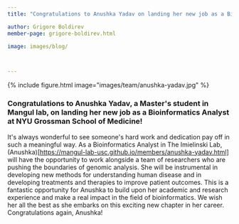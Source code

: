 ```yaml
---
title: "Congratulations to Anushka Yadav on landing her new job as a Bioinformatics Analyst at NYU Grossman School of Medicine"

author: Grigore Boldirev
member-page: grigore-boldirev.html

image: images/blog/



---
```

{% include figure.html image="images/team/anushka-yadav.jpg" %}


### Congratulations to Anushka Yadav, a Master's student in Mangul lab, on landing her new job as a Bioinformatics Analyst at NYU Grossman School of Medicine!
It's always wonderful to see someone's hard work and dedication pay off in such a meaningful way. As a Bioinformatics Analyst in The Imielinski Lab, (Anushka)[https://mangul-lab-usc.github.io/members/anushka-yadav.html] will have the opportunity to work alongside a team of researchers who are pushing the boundaries of genomic analysis. She will be instrumental in developing new methods for understanding human disease and in developing treatments and therapies to improve patient outcomes. This is a fantastic opportunity for Anushka to build upon her academic and research experience and make a real impact in the field of bioinformatics. We wish her all the best as she embarks on this exciting new chapter in her career. Congratulations again, Anushka!
